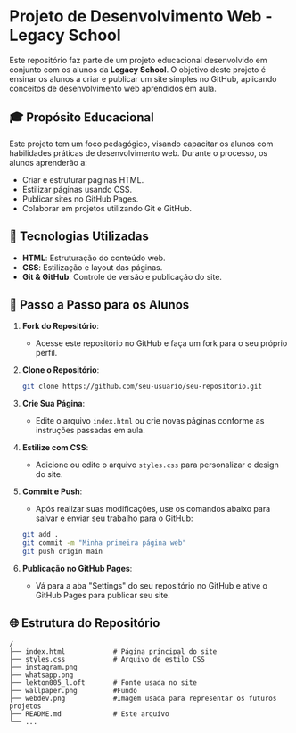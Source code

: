 # Projeto de Desenvolvimento Web - Legacy School

Este repositório faz parte de um projeto educacional desenvolvido em conjunto com os alunos da **Legacy School**. O objetivo deste projeto é ensinar os alunos a criar e publicar um site simples no GitHub, aplicando conceitos de desenvolvimento web aprendidos em aula.

## 🎓 Propósito Educacional

Este projeto tem um foco pedagógico, visando capacitar os alunos com habilidades práticas de desenvolvimento web. Durante o processo, os alunos aprenderão a:

- Criar e estruturar páginas HTML.
- Estilizar páginas usando CSS.
- Publicar sites no GitHub Pages.
- Colaborar em projetos utilizando Git e GitHub.

## 🚀 Tecnologias Utilizadas

- **HTML**: Estruturação do conteúdo web.
- **CSS**: Estilização e layout das páginas.
- **Git & GitHub**: Controle de versão e publicação do site.

## 📝 Passo a Passo para os Alunos

1. **Fork do Repositório**:
    - Acesse este repositório no GitHub e faça um fork para o seu próprio perfil.

2. **Clone o Repositório**:
    ```bash
    git clone https://github.com/seu-usuario/seu-repositorio.git
    ```

3. **Crie Sua Página**:
    - Edite o arquivo `index.html` ou crie novas páginas conforme as instruções passadas em aula.

4. **Estilize com CSS**:
    - Adicione ou edite o arquivo `styles.css` para personalizar o design do site.

5. **Commit e Push**:
    - Após realizar suas modificações, use os comandos abaixo para salvar e enviar seu trabalho para o GitHub:
    ```bash
    git add .
    git commit -m "Minha primeira página web"
    git push origin main
    ```

6. **Publicação no GitHub Pages**:
    - Vá para a aba "Settings" do seu repositório no GitHub e ative o GitHub Pages para publicar seu site.

## 🌐 Estrutura do Repositório

```plaintext
/
├── index.html            # Página principal do site
├── styles.css            # Arquivo de estilo CSS
├── instagram.png
├── whatsapp.png
├── lekton005_l.oft       # Fonte usada no site
├── wallpaper.png         #Fundo
├── webdev.png            #Imagem usada para representar os futuros projetos
├── README.md             # Este arquivo
└── ...

